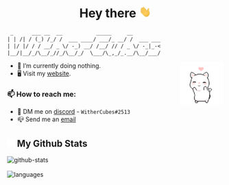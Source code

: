 <h1 style="text-align: center;">
Hey there <img src="./assets/wave.gif" width="28px">
</h1>

```
 _      ___ __  __           _____     __
| | /| / (_) /_/ /  ___ ____/ ___/_ __/ /  ___ ___
| |/ |/ / / __/ _ \/ -_) __/ /__/ // / _ \/ -_|_-<
|__/|__/_/\__/_//_/\__/_/  \___/\_,_/_.__/\__/___/

```

<img align="right" width="100" src="./assets/cat.gif">

- 🔭 I’m currently doing nothing.
- 🖥️ Visit my [website](https://withercubes.xyz).

### 📫 How to reach me:

- 💬 DM me on [discord](https://discord.com/users/745631160809422959) - `WitherCubes#2513`
- 📪 Send me an [email](mailto://withercubes@protonmail.com)

<h2>
<img src="./assets/github-mark-light.png" width="18px">
My Github Stats
</h2>

![github-stats](https://github-readme-stats.vercel.app/api?username=WitherCubes&show_icons=true&bg_color=161320&text_color=D9E0EE&icon_color=DDB6F2&title_color=96CDFB)
<br>
<br>
![languages](https://github-readme-stats.vercel.app/api/top-langs/?username=WitherCubes&exclude_repo=whitehatjr,notes,trex-runner&layout=compact&bg_color=161320&text_color=D9E0EE&icon_color=DDB6F2&title_color=96CDFB)

[github]: https://github.com/WitherCubes
[gitlab]: https://gitlab.com/WitherCubes
